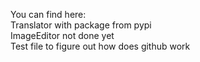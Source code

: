 You can find here:  
Translator with package from pypi  
ImageEditor not done yet  
Test file to figure out how does github work
